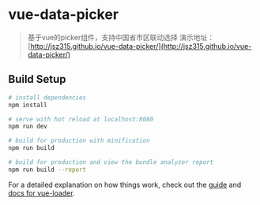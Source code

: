# vue-data-picker

>基于vue的picker组件，支持中国省市区联动选择
演示地址：[http://jsz315.github.io/vue-data-picker/](http://jsz315.github.io/vue-data-picker/)

## Build Setup

``` bash
# install dependencies
npm install

# serve with hot reload at localhost:8080
npm run dev

# build for production with minification
npm run build

# build for production and view the bundle analyzer report
npm run build --report
```

For a detailed explanation on how things work, check out the [guide](http://vuejs-templates.github.io/webpack/) and [docs for vue-loader](http://vuejs.github.io/vue-loader).
